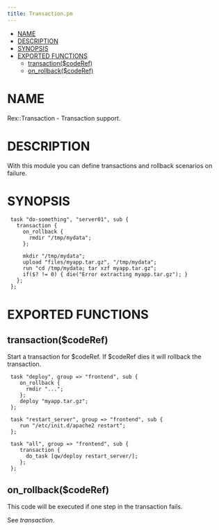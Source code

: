 ```yaml
---
title: Transaction.pm
---
```


-   [NAME](#NAME)
-   [DESCRIPTION](#DESCRIPTION)
-   [SYNOPSIS](#SYNOPSIS)
-   [EXPORTED FUNCTIONS](#EXPORTED-FUNCTIONS)
    -   [transaction($codeRef)](#transaction-codeRef-)
    -   [on\_rollback($codeRef)](#on_rollback-codeRef-)

# NAME

Rex::Transaction - Transaction support.

# DESCRIPTION

With this module you can define transactions and rollback scenarios on failure.

# SYNOPSIS

     task "do-something", "server01", sub {
       transaction {
         on_rollback {
           rmdir "/tmp/mydata";
         };
     
         mkdir "/tmp/mydata";
         upload "files/myapp.tar.gz", "/tmp/mydata";
         run "cd /tmp/mydata; tar xzf myapp.tar.gz";
         if($? != 0) { die("Error extracting myapp.tar.gz"); }
       };
     };

# EXPORTED FUNCTIONS

## transaction($codeRef)

Start a transaction for $codeRef. If $codeRef dies it will rollback the transaction.

     task "deploy", group => "frontend", sub {
        on_rollback {
          rmdir "...";
        };
        deploy "myapp.tar.gz";
     };
      
     task "restart_server", group => "frontend", sub {
        run "/etc/init.d/apache2 restart";
     };
      
     task "all", group => "frontend", sub {
        transaction {
          do_task [qw/deploy restart_server/];
        };
     };

## on\_rollback($codeRef)

This code will be executed if one step in the transaction fails.

See *transaction*.
